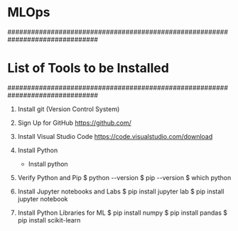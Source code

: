 # MLOps

###############################################################################
# List of Tools to be Installed
###############################################################################

1. Install git (Version Control System)

2. Sign Up for GitHub https://github.com/

3. Install Visual Studio Code https://code.visualstudio.com/download

4. Install Python
    - Install python

5. Verify Python and Pip
   $ python --version
   $ pip --version
   $ which python

7. Install Jupyter notebooks and Labs
   $ pip install jupyter lab
   $ pip install jupyter notebook
   
9. Install Python Libraries for ML
   $ pip install numpy
   $ pip install pandas
   $ pip install scikit-learn
